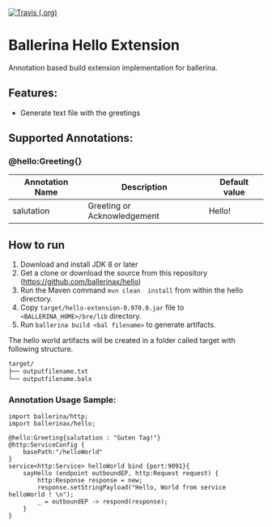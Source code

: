 [![Travis (.org)](https://img.shields.io/travis/ballerinax/hello.svg?logo=travis)](https://travis-ci.org/ballerinax/hello)

# Ballerina Hello Extension
 
Annotation based build extension implementation for ballerina. 

## Features:
- Generate text file with the greetings 


## Supported Annotations:

### @hello:Greeting{}
|**Annotation Name**|**Description**|**Default value**|
|--|--|--|
|salutation|Greeting or Acknowledgement|Hello!|


## How to run

1. Download and install JDK 8 or later
2. Get a clone or download the source from this repository (https://github.com/ballerinax/hello)
3. Run the Maven command ``mvn clean  install`` from within the hello directory.
4. Copy ``target/hello-extension-0.970.0.jar`` file to ``<BALLERINA_HOME>/bre/lib`` directory.
5. Run ``ballerina build <bal filename>`` to generate artifacts.

The hello world artifacts will be created in a folder called target with following structure.
```bash
target/
├── outputfilename.txt
└── outputfilename.balx
```

### Annotation Usage Sample:
```ballerina
import ballerina/http;
import ballerinax/hello;

@hello:Greeting{salutation : "Guten Tag!"}
@http:ServiceConfig {
    basePath:"/helloWorld"
}
service<http:Service> helloWorld bind {port:9091}{
    sayHello (endpoint outboundEP, http:Request request) {
        http:Response response = new;
        response.setStringPayload("Hello, World from service helloWorld ! \n");
        _ = outboundEP -> respond(response);
    }
}
```
